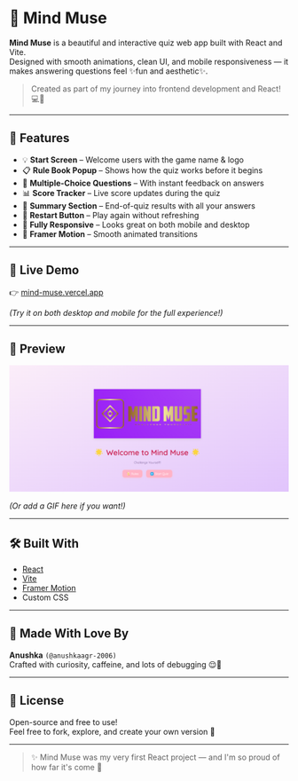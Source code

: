 # 🧠 Mind Muse

**Mind Muse** is a beautiful and interactive quiz web app built with React and Vite.  
Designed with smooth animations, clean UI, and mobile responsiveness — it makes answering questions feel ✨fun and aesthetic✨.

> Created as part of my journey into frontend development and React! 💻🌸

---

## 🌟 Features

- 💡 **Start Screen** – Welcome users with the game name & logo  
- 📋 **Rule Book Popup** – Shows how the quiz works before it begins  
- 🧠 **Multiple-Choice Questions** – With instant feedback on answers  
- 📊 **Score Tracker** – Live score updates during the quiz  
- 📝 **Summary Section** – End-of-quiz results with all your answers  
- 🔄 **Restart Button** – Play again without refreshing  
- 📱 **Fully Responsive** – Looks great on both mobile and desktop  
- 💃 **Framer Motion** – Smooth animated transitions

---

## 🚀 Live Demo

👉 [mind-muse.vercel.app](https://mind-muse.vercel.app)

_(Try it on both desktop and mobile for the full experience!)_

---

## 🎥 Preview

![Mind Muse Screenshot](public/preview.png)

_(Or add a GIF here if you want!)_

---

## 🛠 Built With

- [React](https://reactjs.org/)
- [Vite](https://vitejs.dev/)
- [Framer Motion](https://www.framer.com/motion/)
- Custom CSS

---

## 💖 Made With Love By

**Anushka** `(@anushkaagr-2006)`  
Crafted with curiosity, caffeine, and lots of debugging 😌💅

---

## 📜 License

Open-source and free to use!  
Feel free to fork, explore, and create your own version 🌱

---

> ✨ Mind Muse was my very first React project — and I'm so proud of how far it's come 🥹
